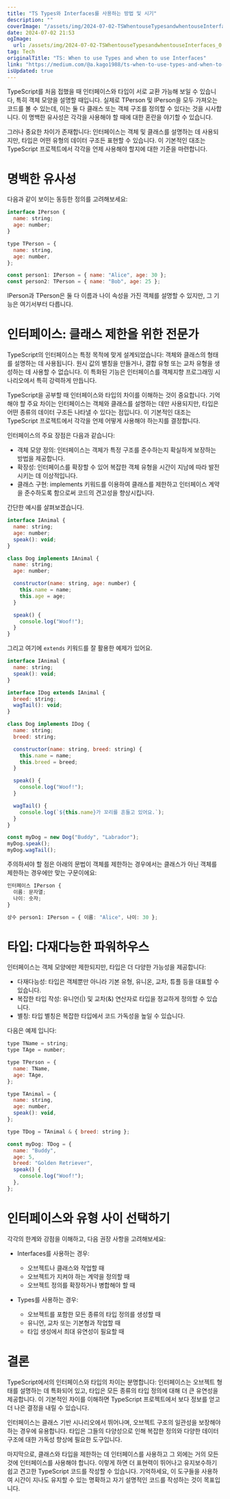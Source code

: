 ```yaml
---
title: "TS Types와 Interfaces를 사용하는 방법 및 시기"
description: ""
coverImage: "/assets/img/2024-07-02-TSWhentouseTypesandwhentouseInterfaces_0.png"
date: 2024-07-02 21:53
ogImage:
  url: /assets/img/2024-07-02-TSWhentouseTypesandwhentouseInterfaces_0.png
tag: Tech
originalTitle: "TS: When to use Types and when to use Interfaces"
link: "https://medium.com/@a.kago1988/ts-when-to-use-types-and-when-to-use-interfaces-561e8cab2166"
isUpdated: true
---
```


TypeScript를 처음 접했을 때 인터페이스와 타입이 서로 교환 가능해 보일 수 있습니다, 특히 객체 모양을 설명할 때입니다. 실제로 TPerson 및 IPerson을 모두 가져오는 코드를 볼 수 있는데, 이는 둘 다 클래스 또는 객체 구조를 정의할 수 있다는 것을 시사합니다. 이 명백한 유사성은 각각을 사용해야 할 때에 대한 혼란을 야기할 수 있습니다.

그러나 중요한 차이가 존재합니다: 인터페이스는 객체 및 클래스를 설명하는 데 사용되지만, 타입은 어떤 유형의 데이터 구조든 표현할 수 있습니다. 이 기본적인 대조는 TypeScript 프로젝트에서 각각을 언제 사용해야 할지에 대한 기준을 마련합니다.

# 명백한 유사성

다음과 같이 보이는 동등한 정의를 고려해보세요:

<!-- seedividend - 사각형 -->

<ins class="adsbygoogle"
     style="display:block"
     data-ad-client="ca-pub-4877378276818686"
     data-ad-slot="1898504329"
     data-ad-format="auto"
     data-full-width-responsive="true"></ins>

<script>
     (adsbygoogle = window.adsbygoogle || []).push({});
</script>

```js
interface IPerson {
  name: string;
  age: number;
}

type TPerson = {
  name: string,
  age: number,
};

const person1: IPerson = { name: "Alice", age: 30 };
const person2: TPerson = { name: "Bob", age: 25 };
```

IPerson과 TPerson은 둘 다 이름과 나이 속성을 가진 객체를 설명할 수 있지만, 그 기능은 여기서부터 다릅니다.

# 인터페이스: 클래스 제한을 위한 전문가

TypeScript의 인터페이스는 특정 목적에 맞게 설계되었습니다: 객체와 클래스의 형태를 설명하는 데 사용됩니다. 원시 값의 별칭을 만들거나, 결합 유형 또는 교차 유형을 생성하는 데 사용할 수 없습니다. 이 특화된 기능은 인터페이스를 객체지향 프로그래밍 시나리오에서 특히 강력하게 만듭니다.

<!-- seedividend - 사각형 -->

<ins class="adsbygoogle"
     style="display:block"
     data-ad-client="ca-pub-4877378276818686"
     data-ad-slot="1898504329"
     data-ad-format="auto"
     data-full-width-responsive="true"></ins>

<script>
     (adsbygoogle = window.adsbygoogle || []).push({});
</script>

TypeScript을 공부할 때 인터페이스와 타입의 차이를 이해하는 것이 중요합니다. 기억해야 할 주요 차이는 인터페이스는 객체와 클래스를 설명하는 데만 사용되지만, 타입은 어떤 종류의 데이터 구조든 나타낼 수 있다는 점입니다. 이 기본적인 대조는 TypeScript 프로젝트에서 각각을 언제 어떻게 사용해야 하는지를 결정합니다.

인터페이스의 주요 장점은 다음과 같습니다:

- 객체 모양 정의: 인터페이스는 객체가 특정 구조를 준수하는지 확실하게 보장하는 방법을 제공합니다.
- 확장성: 인터페이스를 확장할 수 있어 복잡한 객체 유형을 시간이 지남에 따라 발전시키는 데 이상적입니다.
- 클래스 구현: implements 키워드를 이용하여 클래스를 제한하고 인터페이스 계약을 준수하도록 함으로써 코드의 견고성을 향상시킵니다.

간단한 예시를 살펴보겠습니다.

<!-- seedividend - 사각형 -->

<ins class="adsbygoogle"
     style="display:block"
     data-ad-client="ca-pub-4877378276818686"
     data-ad-slot="1898504329"
     data-ad-format="auto"
     data-full-width-responsive="true"></ins>

<script>
     (adsbygoogle = window.adsbygoogle || []).push({});
</script>

```js
interface IAnimal {
  name: string;
  age: number;
  speak(): void;
}

class Dog implements IAnimal {
  name: string;
  age: number;

  constructor(name: string, age: number) {
    this.name = name;
    this.age = age;
  }

  speak() {
    console.log("Woof!");
  }
}
```

그리고 여기에 `extends` 키워드를 잘 활용한 예제가 있어요.

```js
interface IAnimal {
  name: string;
  speak(): void;
}

interface IDog extends IAnimal {
  breed: string;
  wagTail(): void;
}

class Dog implements IDog {
  name: string;
  breed: string;

  constructor(name: string, breed: string) {
    this.name = name;
    this.breed = breed;
  }

  speak() {
    console.log("Woof!");
  }

  wagTail() {
    console.log(`${this.name}가 꼬리를 흔들고 있어요.`);
  }
}

const myDog = new Dog("Buddy", "Labrador");
myDog.speak();
myDog.wagTail();
```

주의하셔야 할 점은 아래의 문법이 객체를 제한하는 경우에서는 클래스가 아닌 객체를 제한하는 경우에만 맞는 구문이에요:

<!-- seedividend - 사각형 -->

<ins class="adsbygoogle"
     style="display:block"
     data-ad-client="ca-pub-4877378276818686"
     data-ad-slot="1898504329"
     data-ad-format="auto"
     data-full-width-responsive="true"></ins>

<script>
     (adsbygoogle = window.adsbygoogle || []).push({});
</script>

```typescript
인터페이스 IPerson {
  이름: 문자열;
  나이: 숫자;
}

상수 person1: IPerson = { 이름: "Alice", 나이: 30 };
```

# 타입: 다재다능한 파워하우스

인터페이스는 객체 모양에만 제한되지만, 타입은 더 다양한 가능성을 제공합니다:

- 다재다능성: 타입은 객체뿐만 아니라 기본 유형, 유니온, 교차, 튜플 등을 대표할 수 있습니다.
- 복잡한 타입 작성: 유니언(|) 및 교차(&) 연산자로 타입을 정교하게 정의할 수 있습니다.
- 별칭: 타입 별칭은 복잡한 타입에서 코드 가독성을 높일 수 있습니다.

<!-- seedividend - 사각형 -->

<ins class="adsbygoogle"
     style="display:block"
     data-ad-client="ca-pub-4877378276818686"
     data-ad-slot="1898504329"
     data-ad-format="auto"
     data-full-width-responsive="true"></ins>

<script>
     (adsbygoogle = window.adsbygoogle || []).push({});
</script>

다음은 예제 입니다:

```js
type TName = string;
type TAge = number;

type TPerson = {
  name: TName,
  age: TAge,
};

type TAnimal = {
  name: string,
  age: number,
  speak(): void,
};

type TDog = TAnimal & { breed: string };

const myDog: TDog = {
  name: "Buddy",
  age: 5,
  breed: "Golden Retriever",
  speak() {
    console.log("Woof!");
  },
};
```

# 인터페이스와 유형 사이 선택하기

각각의 한계와 강점을 이해하고, 다음 권장 사항을 고려해보세요:

<!-- seedividend - 사각형 -->

<ins class="adsbygoogle"
     style="display:block"
     data-ad-client="ca-pub-4877378276818686"
     data-ad-slot="1898504329"
     data-ad-format="auto"
     data-full-width-responsive="true"></ins>

<script>
     (adsbygoogle = window.adsbygoogle || []).push({});
</script>

- Interfaces를 사용하는 경우:

  - 오브젝트나 클래스와 작업할 때
  - 오브젝트가 지켜야 하는 계약을 정의할 때
  - 오브젝트 정의를 확장하거나 병합해야 할 때

- Types를 사용하는 경우:
  - 오브젝트를 포함한 모든 종류의 타입 정의를 생성할 때
  - 유니언, 교차 또는 기본형과 작업할 때
  - 타입 생성에서 최대 유연성이 필요할 때

# 결론

TypeScript에서의 인터페이스와 타입의 차이는 분명합니다: 인터페이스는 오브젝트 형태를 설명하는 데 특화되어 있고, 타입은 모든 종류의 타입 정의에 대해 더 큰 유연성을 제공합니다. 이 기본적인 차이를 이해하면 TypeScript 프로젝트에서 보다 정보를 얻고 더 나은 결정을 내릴 수 있습니다.

인터페이스는 클래스 기반 시나리오에서 뛰어나며, 오브젝트 구조의 일관성을 보장해야 하는 경우에 유용합니다. 타입은 그들의 다양성으로 인해 복잡한 정의와 다양한 데이터 구조에 대한 가독성 향상에 필요한 도구입니다.

<!-- seedividend - 사각형 -->

<ins class="adsbygoogle"
     style="display:block"
     data-ad-client="ca-pub-4877378276818686"
     data-ad-slot="1898504329"
     data-ad-format="auto"
     data-full-width-responsive="true"></ins>

<script>
     (adsbygoogle = window.adsbygoogle || []).push({});
</script>

마지막으로, 클래스와 타입을 제한하는 데 인터페이스를 사용하고 그 외에는 거의 모든 것에 인터페이스를 사용해야 합니다. 이렇게 하면 더 표현력이 뛰어나고 유지보수하기 쉽고 견고한 TypeScript 코드를 작성할 수 있습니다. 기억하세요, 이 도구들을 사용하여 시간이 지나도 유지할 수 있는 명확하고 자기 설명적인 코드를 작성하는 것이 목표입니다.
